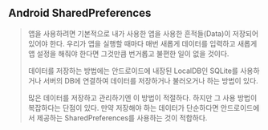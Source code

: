 ## Android SharedPreferences

> 앱을 사용하려면 기본적으로 내가 사용한 앱을 사용한 흔적들(Data)이 저장되어있어야 한다. 우리가 앱을 실행할 때마다 매번 새롭게 데이터를 입력하고 새롭게 앱 설정을 해줘야 한다면 그것만큼 번거롭고 불편한 일이 없을 것이다.
>
> 데이터를 저장하는 방법에는 안드로이드에 내장된 LocalDB인 SQLite를 사용하거나 서버의 DB에 연결하여 데이터를 저장하거나 불러오거나 하는 방법이 있다.
>
> 많은 데이터를 저장하고 관리하기엔 이 방법이 적절하다. 하지만 그 사용 방법이 복잡하다는 단점이 있다. 만약 저장해야 하는 데이터가 단순하다면 안드로이드에서 제공하는 SharedPreferences를 사용하는 것이 적합하다.
